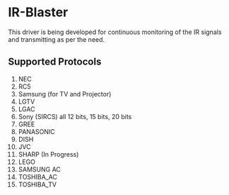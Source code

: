 # IR-Blaster
This driver is being developed for continuous monitoring of the IR signals and transmitting as per the need.

## Supported Protocols
1. NEC  
2. RC5
3. Samsung (for TV and Projector)
4. LGTV 
5. LGAC 
6. Sony (SIRCS) all 12 bits, 15 bits, 20 bits
7. GREE 
8. PANASONIC
9. DISH
10. JVC
11. SHARP (In Progress)
12. LEGO
13. SAMSUNG AC
14. TOSHIBA_AC
15. TOSHIBA_TV